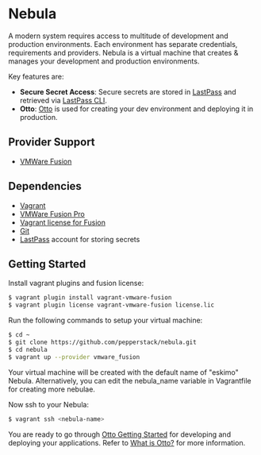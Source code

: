 # Nebula

A modern system requires access to multitude of development and production environments. Each environment has separate
credentials, requirements and providers. Nebula is a virtual machine that creates & manages your development and 
production environments.

Key features are:

* **Secure Secret Access**: Secure secrets are stored in [LastPass](https://lastpass.com/) and retrieved via [LastPass 
  CLI](https://github.com/lastpass/lastpass-cli).
* **Otto**: [Otto](https://ottoproject.io/) is used for creating your dev environment and deploying it in production.

Provider Support
-----------------
* [VMWare Fusion](https://www.vmware.com/products/fusion/fusion-evaluation.html)


Dependencies
------------
* [Vagrant](https://www.vagrantup.com/downloads.html)
* [VMWare Fusion Pro](https://www.vmware.com/products/fusion/fusion-evaluation.html) 
* [Vagrant license for Fusion](https://www.vagrantup.com/vmware)
* [Git](https://git-scm.com/book/en/v2/Getting-Started-Installing-Git)
* [LastPass](https://lastpass.com/) account for storing secrets 

Getting Started
----------------

Install vagrant plugins and fusion license:

```sh
$ vagrant plugin install vagrant-vmware-fusion
$ vagrant plugin license vagrant-vmware-fusion license.lic
```

Run the following commands to setup your virtual machine:

```sh
$ cd ~
$ git clone https://github.com/pepperstack/nebula.git
$ cd nebula
$ vagrant up --provider vmware_fusion
```

Your virtual machine will be created with the default name of "eskimo" Nebula. Alternatively, you can edit the 
nebula_name variable in Vagrantfile for creating more nebulae. 


Now ssh to your Nebula:

```sh
$ vagrant ssh <nebula-name>
```

You are ready to go through [Otto Getting Started](https://ottoproject.io/intro/getting-started/dev.html) for developing 
and deploying your applications. Refer to [What is Otto?](https://ottoproject.io/intro/index.html) for more information. 